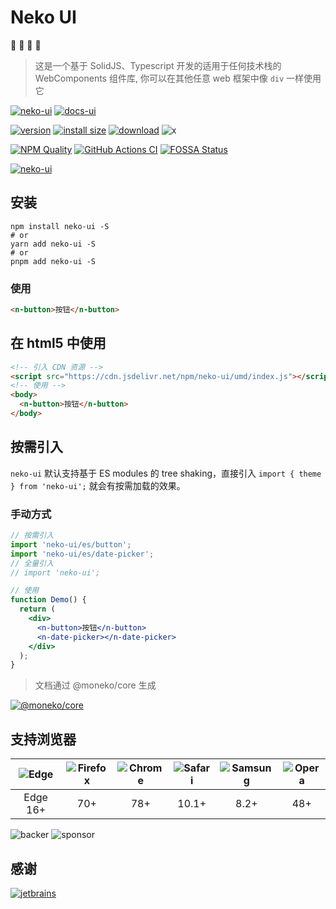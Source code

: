 [home-url]: https://monako97.github.io/neko-ui
[home-tag]: https://cdn.statically.io/gh/monako97/cdn/main/image/202307281703208.svg
[jetbrains-tag]: https://cdn.statically.io/gh/monako97/cdn/main/image/202307281758090.svg
[jetbrains-url]: https://www.jetbrains.com/?from=monako
[docs-url]: https://monako97.github.io/neko-ui
[docs-tag]: https://cdn.statically.io/gh/monako97/cdn/main/image/202307281701250.svg
[npm-url]: https://npmjs.org/package/neko-ui
[cli-url]: https://www.npmjs.com/package/create-mo
[cli-tag]: https://nodei.co/npm/create-mo.png
[install-tag]: https://nodei.co/npm/neko-ui.png
[version-tag]: https://img.shields.io/npm/v/neko-ui/latest.svg?logo=npm
[size-tag]: https://packagephobia.com/badge?p=neko-ui@latest
[size-url]: https://packagephobia.com/result?p=neko-ui@latest
[download-tag]: https://img.shields.io/npm/dm/neko-ui.svg?logo=docusign
[x-tag]: https://img.shields.io/twitter/follow/moneko97.svg?style=social

# Neko UI

🐾 🐾 🐾 🐾

> 这是一个基于 SolidJS、Typescript 开发的适用于任何技术栈的 WebComponents 组件库, 你可以在其他任意 web 框架中像 `div` 一样使用它

[![neko-ui][home-tag]][home-url]
[![docs-ui][docs-tag]][docs-url]

[![version][version-tag]][npm-url]
[![install size][size-tag]][size-url]
[![download][download-tag]][npm-url]
![x][x-tag]

[![NPM Quality](http://npm.packagequality.com/shield/neko-ui.svg?style=flat-square)](http://packagequality.com/#?package=neko-ui)
[![GitHub Actions CI](https://github.com/monako97/neko-ui/actions/workflows/cd.yml/badge.svg?style=flat-square)](https://github.com/monako97/neko-ui/actions/workflows/cd.yml)
[![FOSSA Status](https://app.fossa.com/api/projects/git%2Bgithub.com%2Fmonako97%2Fneko-ui.svg?type=shield)](https://app.fossa.com/projects/git%2Bgithub.com%2Fmonako97%2Fneko-ui?ref=badge_shield)


[![neko-ui][install-tag]][npm-url]

## 安装

```shell
npm install neko-ui -S
# or
yarn add neko-ui -S
# or
pnpm add neko-ui -S
```

### 使用

```html
<n-button>按钮</n-button>
```

## 在 html5 中使用

```html
<!-- 引入 CDN 资源 -->
<script src="https://cdn.jsdelivr.net/npm/neko-ui/umd/index.js"></script>
<!-- 使用 -->
<body>
  <n-button>按钮</n-button>
</body>
```

## 按需引入

`neko-ui` 默认支持基于 ES modules 的 tree shaking，直接引入 `import { theme } from 'neko-ui';` 就会有按需加载的效果。

### 手动方式

```jsx
// 按需引入
import 'neko-ui/es/button';
import 'neko-ui/es/date-picker';
// 全量引入
// import 'neko-ui';

// 使用
function Demo() {
  return (
    <div>
      <n-button>按钮</n-button>
      <n-date-picker></n-date-picker>
    </div>
  );
}
```

> 文档通过 @moneko/core 生成

[![@moneko/core][cli-tag]][cli-url]

## 支持浏览器

[edge]: https://cdn.statically.io/gh/alrra/browser-logos/main/src/edge/edge.svg
[chrome]: https://cdn.statically.io/gh/alrra/browser-logos/main/src/chrome/chrome.svg
[firefox]: https://cdn.statically.io/gh/alrra/browser-logos/main/src/firefox/firefox.svg
[safari]: https://cdn.statically.io/gh/alrra/browser-logos/main/src/safari/safari.svg
[opera]: https://cdn.statically.io/gh/alrra/browser-logos/main/src/opera/opera.svg
[samsung]: https://cdn.statically.io/gh/alrra/browser-logos/main/src/samsung-internet/samsung-internet.svg

| ![Edge][edge] | ![Firefox][firefox] | ![Chrome][chrome] | ![Safari][safari] | ![Samsung][samsung] | ![Opera][opera] |
| :-----------: | :-----------------: | :---------------: | :---------------: | :-----------------: | :-------------: |
|   Edge 16+    |         70+         |        78+        |       10.1+       |        8.2+         |       48+       |

![backer][opencollective-backer]
![sponsor][opencollective-sponsor]

## 感谢

[![jetbrains][jetbrains-tag]][jetbrains-url]

[opencollective-backer]: https://opencollective.com/neko-ui/tiers/backer.svg?avatarHeight=56&width=120
[opencollective-sponsor]: https://opencollective.com/neko-ui/tiers/sponsor.svg?avatarHeight=56&width=120
